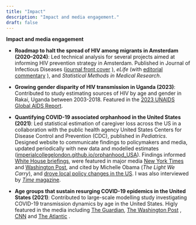```yaml
---
title: "Impact"
description: "Impact and media engagement."
draft: false
---
```



**Impact and media engagement**

- **Roadmap to halt the spread of HIV among migrants in Amsterdam (2020–2024)**: Led technical analysis for several projects aimed at informing HIV prevention strategy in Amsterdam. Published in Journal of Infectious Diseases ([journal front cover](https://tinyurl.com/jid-cover) ), *eLife* (with [editorial commentary](https://tinyurl.com/elife-commentary) ), and *Statistical Methods in Medical Research*.

- **Growing gender disparity of HIV transmission in Uganda (2023)**: Contributed to study estimating sources of HIV by age and gender in Rakai, Uganda between 2003-2018. Featured in the [2023 UNAIDS Global AIDS  Report](https://www.unaids.org/en/resources/documents/2023/global-aids-update-2023).

- **Quantifying COVID-19 associated orphanhood in the United States (2021)**: Led statistical estimation of caregiver loss across the US in a collaboration with the public health agency United States Centers for Disease Control and Prevention (CDC), published in *Pediatrics*. Designed website to communicate findings to policymakers and media, updated periodically with new data and modelled estimates ([imperialcollegelondon.github.io/orphanhood_USA](https://imperialcollegelondon.github.io/orphanhood_USA)). Findings informed [White House briefings](https://tinyurl.com/whitehouse-memorandum), were featured in major media [New York Times](https://tinyurl.com/nyt-covid-orphans) and [Washington Post](https://tinyurl.com/WaPo-orphans), and cited by Michelle Obama (*The Light We Carry*), and [drove local policy changes in the US](https://tinyurl.com/orphans-CA-bill). I was also interviewed by [*Time* magazine](https://time.com/6111902/covid-orphans-coping).

- **Age groups that sustain resurging COVID-19 epidemics in the United States (2021)**: Contributed to large-scale modelling study investigating COVID-19 transmission dynamics by age in the United States. Higly featured in the media including [The Guardian](), [The Washington Post](https://www.washingtonpost.com/business/what-we-know-about-the-impact-of-covid-19-on-children/2021/02/15/d2db6450-6fe5-11eb-8651-6d3091eac63f_story.html) , [CNN](https://us.cnn.com/2021/02/03/health/younger-adults-biggest-covid-spreaders/index.html) and [The Atlantic](https://www.theatlantic.com/ideas/archive/2021/05/vaccinate-adults-in-india-before-american-children/618849/) .
